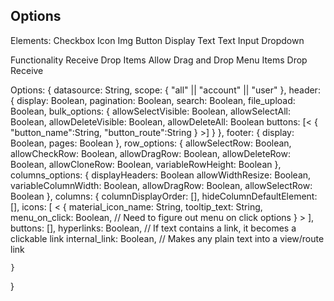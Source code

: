 Options
-------

Elements:
	Checkbox
	Icon
	Img
	Button
	Display Text
	Text Input
	Dropdown

Functionality
	Receive Drop Items
	Allow Drag and Drop
	Menu Items
	Drop Receive

Options: {
	datasource: String,
	scope: {
		"all" || "account" || "user"
	},
	header: {
		display: Boolean,
		pagination: Boolean,
		search: Boolean,
		file_upload: Boolean,
		bulk_options: {
			allowSelectVisible: Boolean,
			allowSelectAll: Boolean,
			allowDeleteVisible: Boolean,
			allowDeleteAll: Boolean
			buttons:	[<
							{
								"button_name":String,
								"button_route":String
							}
						>]
		}
	},
	footer: {
		display: Boolean,
		pages: Boolean
	},
	row_options: {
		allowSelectRow: Boolean,
		allowCheckRow: Boolean,
		allowDragRow: Boolean,
		allowDeleteRow: Boolean,
		allowCloneRow: Boolean,
		variableRowHeight: Boolean
	},
	columns_options: {
		displayHeaders: Boolean
		allowWidthResize: Boolean,
		variableColumnWidth: Boolean,
		allowDragRow: Boolean,
		allowSelectRow: Boolean
	},
	columns: {
		columnDisplayOrder: [<String>],
		hideColumnDefaultElement: [<String>],
		icons: [
				<
					{
						material_icon_name: String,
						tooltip_text: String,
						menu_on_click: Boolean,
						// Need to figure out menu on click options
					}
				>
				],
		buttons: [<String>],
		hyperlinks: Boolean, // If text contains a link, it becomes a clickable link
		internal_link: Boolean, // Makes any plain text into a view/route link

	}
	


}